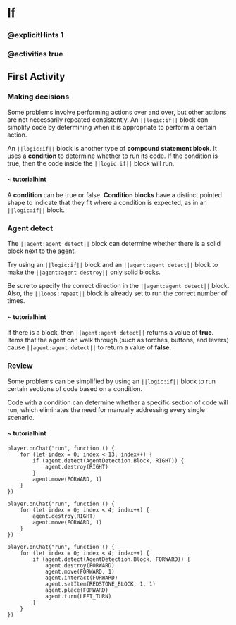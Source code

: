 # If

### @explicitHints 1

### @activities true

## First Activity

### Making decisions

Some problems involve performing actions over and over, but other actions are not necessarily repeated consistently.  An ``||logic:if||`` block can simplify code by determining when it is appropriate to perform a certain action.

An ``||logic:if||`` block is another type of **compound statement block**.  It uses a **condition** to determine whether to run its code.  If the condition is true, then the code inside the ``||logic:if||`` block will run.

#### ~ tutorialhint

A **condition** can be true or false.  **Condition blocks** have a distinct pointed shape to indicate that they fit where a condition is expected, as in an ``||logic:if||`` block.

### Agent detect

The ``||agent:agent detect||`` block can determine whether there is a solid block next to the agent.

Try using an ``||logic:if||`` block and an ``||agent:agent detect||`` block to make the ``||agent:agent destroy||`` only solid blocks.

Be sure to specify the correct direction in the ``||agent:agent detect||`` block. Also, the ``||loops:repeat||`` block is already set to run the correct number of times.

#### ~ tutorialhint

If there is a block, then ``||agent:agent detect||`` returns a value of **true**.  Items that the agent can walk through (such as torches, buttons, and levers) cause ``||agent:agent detect||`` to return a value of **false**.

### Review

Some problems can be simplified by using an ``||logic:if||`` block to run certain sections of code based on a condition.

Code with a condition can determine whether a specific section of code will run, which eliminates the need for manually addressing every single scenario.

#### ~ tutorialhint

```blocks
player.onChat("run", function () {
    for (let index = 0; index < 13; index++) {
        if (agent.detect(AgentDetection.Block, RIGHT)) {
            agent.destroy(RIGHT)
        }
        agent.move(FORWARD, 1)
    }
})
```

```template
player.onChat("run", function () {
    for (let index = 0; index < 4; index++) {
        agent.destroy(RIGHT)
        agent.move(FORWARD, 1)
    }
})
```

```ghost
player.onChat("run", function () {
    for (let index = 0; index < 4; index++) {
        if (agent.detect(AgentDetection.Block, FORWARD)) {
            agent.destroy(FORWARD)
            agent.move(FORWARD, 1)
            agent.interact(FORWARD)
            agent.setItem(REDSTONE_BLOCK, 1, 1)
            agent.place(FORWARD)
            agent.turn(LEFT_TURN)
        }
    }
})
```
